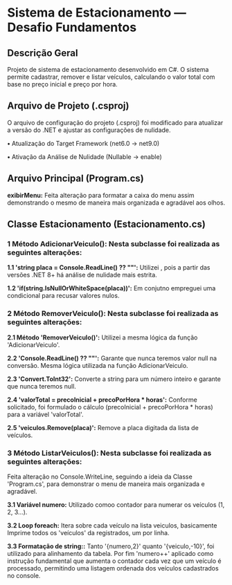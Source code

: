 # Sistema de Estacionamento — Desafio Fundamentos

## Descrição Geral

Projeto de sistema de estacionamento desenvolvido em C#.
O sistema permite cadastrar, remover e listar veículos, calculando o valor total com base no preço inicial e preço por hora.

## Arquivo de Projeto (.csproj)

O arquivo de configuração do projeto (.csproj) foi modificado para atualizar a versão do .NET e ajustar as configurações de nulidade.

**•** Atualização do Target Framework (net6.0 → net9.0)

**•** Ativação da Análise de Nulidade (Nullable → enable)

## Arquivo Principal (Program.cs)


**exibirMenu:** Feita alteração para formatar a caixa do menu assim demonstrando o mesmo de maneira mais organizada e agradável aos olhos.


## Classe Estacionamento (Estacionamento.cs)

### 1 Método AdicionarVeiculo(): Nesta subclasse foi realizada as seguintes alterações:

  **1.1 'string placa = Console.ReadLine() ?? ""':** Utilizei , pois a partir das versões .NET 8+ há análise de nulidade mais estrita.

  **1.2 'if(string.IsNullOrWhiteSpace(placa))':** Em conjutno empreguei uma condicional para recusar valores nulos.



### 2 Método RemoverVeiculo(): Nesta subclasse foi realizada as seguintes alterações:


  **2.1 Método 'RemoverVeiculo()':** Utilizei a mesma lógica da função 'AdicionarVeiculo'.

  **2.2 'Console.ReadLine() ?? ""':** Garante que nunca teremos valor null na conversão. Mesma lógica utilizada na função AdicionarVeiculo.

  **2.3 'Convert.ToInt32':** Converte a string para um número inteiro e garante que nunca teremos null.

  **2.4 'valorTotal = precoInicial + precoPorHora * horas':** Conforme solicitado, foi formulado o cálculo (precoInicial + precoPorHora * horas) para a variável 'valorTotal'.

  **2.5 'veiculos.Remove(placa)':** Remove a placa digitada da lista de veículos.



### 3 Método ListarVeiculos(): Nesta subclasse foi realizada as seguintes alterações:
 Feita alteração no Console.WriteLine, seguindo a ideia da Classe 'Program.cs', para demonstrar o menu de maneira mais organizada e agradável.

  **3.1 Variável numero:** Utilizado comoo contador para numerar os veículos (1, 2, 3...).

  **3.2 Loop foreach:** Itera sobre cada veículo na lista veiculos, basicamente Imprime todos os 'veículos' da registrados, um por linha.

  **3.3 Formatação de string::** Tanto '{numero,2}' quanto '{veiculo,-10}', foi utilizado para alinhamento da tabela. Por fim 'numero++' aplicado como instrução fundamental que aumenta o contador cada vez que um veículo é processado, permitindo uma listagem ordenada dos veículos cadastrados no console.


